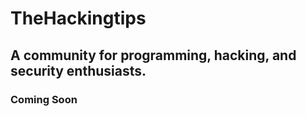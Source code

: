 # TheHackingtips

## A community for programming, hacking, and security enthusiasts.


### Coming Soon